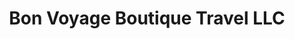 ---
title: "Bon Voyage Boutique Travel LLC"
url: /neenah/bon-voyage-boutique-travel-llc/
shop: travel agency
---